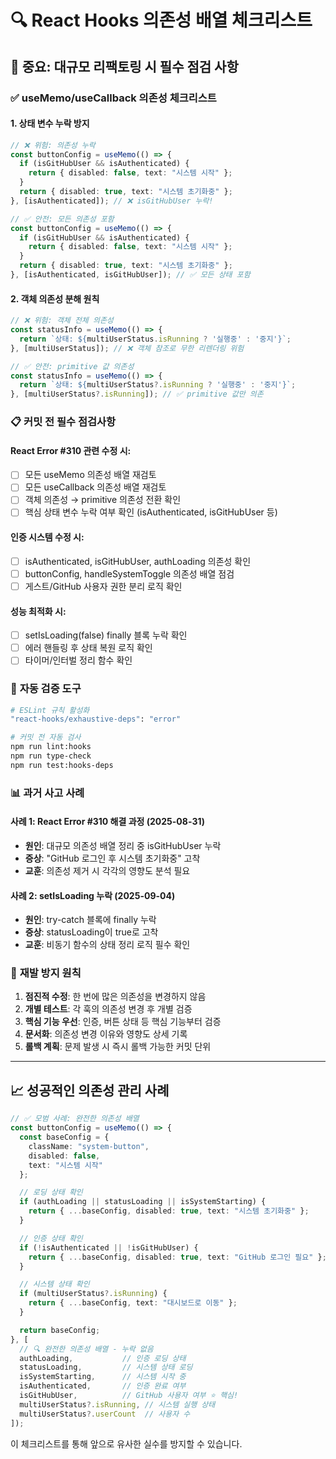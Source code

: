 # 🔍 React Hooks 의존성 배열 체크리스트

## 🚨 중요: 대규모 리팩토링 시 필수 점검 사항

### ✅ useMemo/useCallback 의존성 체크리스트

#### 1. **상태 변수 누락 방지**
```typescript
// ❌ 위험: 의존성 누락
const buttonConfig = useMemo(() => {
  if (isGitHubUser && isAuthenticated) {
    return { disabled: false, text: "시스템 시작" };
  }
  return { disabled: true, text: "시스템 초기화중" };
}, [isAuthenticated]); // ❌ isGitHubUser 누락!

// ✅ 안전: 모든 의존성 포함
const buttonConfig = useMemo(() => {
  if (isGitHubUser && isAuthenticated) {
    return { disabled: false, text: "시스템 시작" };
  }
  return { disabled: true, text: "시스템 초기화중" };
}, [isAuthenticated, isGitHubUser]); // ✅ 모든 상태 포함
```

#### 2. **객체 의존성 분해 원칙**
```typescript
// ❌ 위험: 객체 전체 의존성
const statusInfo = useMemo(() => {
  return `상태: ${multiUserStatus.isRunning ? '실행중' : '중지'}`;
}, [multiUserStatus]); // ❌ 객체 참조로 무한 리렌더링 위험

// ✅ 안전: primitive 값 의존성
const statusInfo = useMemo(() => {
  return `상태: ${multiUserStatus?.isRunning ? '실행중' : '중지'}`;
}, [multiUserStatus?.isRunning]); // ✅ primitive 값만 의존
```

### 📋 **커밋 전 필수 점검사항**

#### React Error #310 관련 수정 시:
- [ ] 모든 useMemo 의존성 배열 재검토
- [ ] 모든 useCallback 의존성 배열 재검토  
- [ ] 객체 의존성 → primitive 의존성 전환 확인
- [ ] 핵심 상태 변수 누락 여부 확인 (isAuthenticated, isGitHubUser 등)

#### 인증 시스템 수정 시:
- [ ] isAuthenticated, isGitHubUser, authLoading 의존성 확인
- [ ] buttonConfig, handleSystemToggle 의존성 배열 점검
- [ ] 게스트/GitHub 사용자 권한 분리 로직 확인

#### 성능 최적화 시:
- [ ] setIsLoading(false) finally 블록 누락 확인
- [ ] 에러 핸들링 후 상태 복원 로직 확인
- [ ] 타이머/인터벌 정리 함수 확인

### 🔧 **자동 검증 도구**

```bash
# ESLint 규칙 활성화
"react-hooks/exhaustive-deps": "error"

# 커밋 전 자동 검사
npm run lint:hooks
npm run type-check
npm run test:hooks-deps
```

### 📊 **과거 사고 사례**

#### **사례 1: React Error #310 해결 과정 (2025-08-31)**
- **원인**: 대규모 의존성 배열 정리 중 isGitHubUser 누락
- **증상**: "GitHub 로그인 후 시스템 초기화중" 고착
- **교훈**: 의존성 제거 시 각각의 영향도 분석 필요

#### **사례 2: setIsLoading 누락 (2025-09-04)**
- **원인**: try-catch 블록에 finally 누락
- **증상**: statusLoading이 true로 고착
- **교훈**: 비동기 함수의 상태 정리 로직 필수 확인

### 🎯 **재발 방지 원칙**

1. **점진적 수정**: 한 번에 많은 의존성을 변경하지 않음
2. **개별 테스트**: 각 훅의 의존성 변경 후 개별 검증
3. **핵심 기능 우선**: 인증, 버튼 상태 등 핵심 기능부터 검증
4. **문서화**: 의존성 변경 이유와 영향도 상세 기록
5. **롤백 계획**: 문제 발생 시 즉시 롤백 가능한 커밋 단위

---

## 📈 **성공적인 의존성 관리 사례**

```typescript
// ✅ 모범 사례: 완전한 의존성 배열
const buttonConfig = useMemo(() => {
  const baseConfig = {
    className: "system-button",
    disabled: false,
    text: "시스템 시작"
  };

  // 로딩 상태 확인
  if (authLoading || statusLoading || isSystemStarting) {
    return { ...baseConfig, disabled: true, text: "시스템 초기화중" };
  }

  // 인증 상태 확인  
  if (!isAuthenticated || !isGitHubUser) {
    return { ...baseConfig, disabled: true, text: "GitHub 로그인 필요" };
  }

  // 시스템 상태 확인
  if (multiUserStatus?.isRunning) {
    return { ...baseConfig, text: "대시보드로 이동" };
  }

  return baseConfig;
}, [
  // 🔍 완전한 의존성 배열 - 누락 없음
  authLoading,           // 인증 로딩 상태
  statusLoading,         // 시스템 상태 로딩  
  isSystemStarting,      // 시스템 시작 중
  isAuthenticated,       // 인증 완료 여부
  isGitHubUser,          // GitHub 사용자 여부 ⭐ 핵심!
  multiUserStatus?.isRunning, // 시스템 실행 상태
  multiUserStatus?.userCount  // 사용자 수
]);
```

이 체크리스트를 통해 앞으로 유사한 실수를 방지할 수 있습니다.